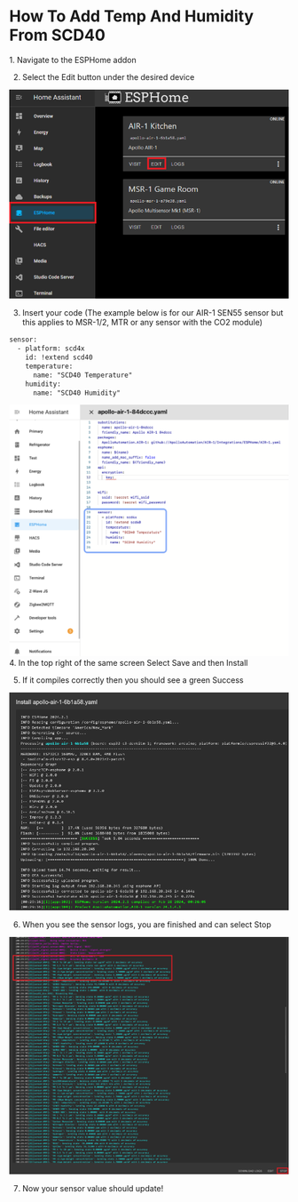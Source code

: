# How To Add Temp And Humidity From SCD40

1\. Navigate to the ESPHome addon  
  
 2. Select the Edit button under the desired device

![ESPHome Edit Button.png](../assets/esphome-edit-button_1.png)

 3. Insert your code (The example below is for our AIR-1 SEN55 sensor but this applies to MSR-1/2, MTR or any sensor with the CO2 module)

```
sensor:
  - platform: scd4x
    id: !extend scd40 
    temperature:
      name: "SCD40 Temperature"
    humidity:
      name: "SCD40 Humidity"
```

![Screenshot 2024-05-20 at 8.49.17â€¯PM.png](../assets/screenshot-2024-05-20-at-8-49-17-pm.png)   
 4. In the top right of the same screen Select Save and then Install   
  
 5. If it compiles correctly then you should see a green Success

![Install Success.png](../assets/install-success_1.png)

 6. When you see the sensor logs, you are finished and can select Stop

![Sensor Log Stop.png](../assets/sensor-log-stop_1.png)

 7. Now your sensor value should update!